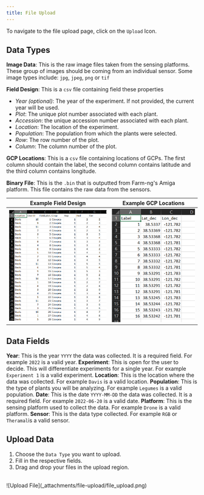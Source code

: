 ```yaml
---
title: File Upload
---
```

To navigate to the file upload page, click on the `Upload` Icon.

## Data Types

**Image Data**: This is the raw image files taken from the sensing platforms. These group of images should be coming from an individual sensor. Some image types include: `jpg`, `jpeg`, `png` or `tif`

**Field Design**: This is a `csv` file containing field these properties

- *Year (optional)*: The year of the experiment. If not provided, the current year will be used.
- *Plot*: The unique plot number associated with each plant.
- *Accession*: the unique accession number associated with each plant.
- *Location*: The location of the experiment.
- *Population*: The population from which the plants were selected.
- *Row*: The row number of the plot.
- *Column*: The column number of the plot.

**GCP Locations**: This is a `csv` file containing locations of GCPs. The first column should contain the label, the second column contains latitude and the third column contains longitude.

**Binary File**: This is the `.bin` that is outputted from Farm-ng's Amiga platform. This file contains the raw data from the sensors.

| Example Field Design | Example GCP Locations |
|---|---|
| ![Field Design](_attachments/file-upload/field_design.png) | ![GCP Locations](_attachments/file-upload/gcp_locations.png) |

## Data Fields

**Year**: This is the year `YYYY` the data was collected. It is a required field. For example `2022` is a valid year.
**Experiment**: This is open for the user to decide. This will differentiate experiments for a single year. For example `Experiment 1` is a valid experiment.
**Location**: This is the location where the data was collected. For example `Davis` is a valid location.
**Population**: This is the type of plants you will be analyzing. For example `Legumes` is a valid population.
**Date**: This is the date `YYYY-MM-DD` the data was collected. It is a required field. For example `2022-06-20` is a valid date.
**Platform**: This is the sensing platform used to collect the data. For example `Drone` is a valid platform.
**Sensor**: This is the data type collected. For example `RGB` or `Theramal`is a valid sensor.

## Upload Data
   
1. Choose the `Data Type` you want to upload.
2. Fill in the respective fields.
3. Drag and drop your files in the upload region.
<br>
    ![Upload File](_attachments/file-upload/file_upload.png)
